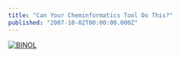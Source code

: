 ```yaml
---
title: "Can Your Cheminformatics Tool Do This?"
published: "2007-10-02T00:00:00.000Z"
---
```


[![BINOL](/images/posts/20071002/binol.png "BINOL")](http://dx.doi.org/10.1021/ol071276f)